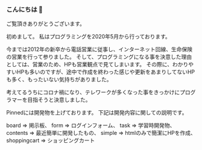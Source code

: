 ### こんにちは 👋

ご覧頂きありがとうございます。

初めまして。
私はプログラミングを2020年5月から行っております。

今までは2012年の新卒から電話営業に従事し、インターネット回線、生命保険の営業を行って参りました。
そして、プログラミングになる事を決意した理由としては、営業のため、HPも営業観点で見てしまいます。
その際に、わかりやすいHPも多いのですが、途中で作成を終わった感じや更新をあまりしてないHPも多く、もったいない気持ちがありました。

考えてるうちにコロナ禍になり、テレワークが多くなった事をきっかけにプログラマーを目指そうと決意しました。

Pinnedには開発物を上げております。
下記は開発内容に関しての説明です。

board => 掲示板、
form => ログインフォーム、
task => 学習時開発物、
contents => 最近簡単に開発したもの、
simple => htmlのみで簡潔にHPを作成、
shoppingcart => ショッピングカート

<!--
**takahumip7/takahumip7** is a ✨ _special_ ✨ repository because its `README.md` (this file) appears on your GitHub profile.

Here are some ideas to get you started:

- 🔭 I’m currently working on ...
- 🌱 I’m currently learning ...
- 👯 I’m looking to collaborate on ...
- 🤔 I’m looking for help with ...
- 💬 Ask me about ...
- 📫 How to reach me: ...
- 😄 Pronouns: ...
- ⚡ Fun fact: ...
-->
